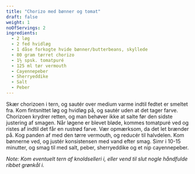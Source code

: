 ```yaml
---
title: "Chorizo med bønner og tomat"
draft: false
weight: 1
noOfServings: 2
ingredients:
  - 2 løg
  - 2 fed hvidløg
  - 1 dåse forkogte hvide bønner/butterbeans, skyllede
  - 80 gram tørret chorizo
  - 1½ spsk. tomatpuré
  - 125 ml tør vermouth
  - Cayennepeber
  - Sherryeddike
  - Salt
  - Peber
---
```


Skær chorizoen i tern, og sautér over medium varme indtil fedtet er
smeltet fra. Kom fintsnittet løg og hvidløg på, og sautér uden at det
tager farve. Chorizoen krydrer retten, og man behøver ikke at salte før
den sidste justering af smagen. Når løgene er blevet bløde, kommes
tomatpuré ved og ristes af indtil det får en rustrød farve. Vær
opmærksom, da det let brænder på. Kog panden af med den tørre vermouth,
og reducér til halvdelen. Kom bønnerne ved, og justér konsistensen med
vand efter smag. Simr i 10-15 minutter, og smag til med salt, peber,
sherryeddike og et nip cayennepeber.

*Note: Kom eventuelt tern af knoldselleri i, eller vend til slut nogle
håndfulde ribbet grønkål i.*

